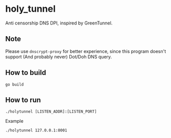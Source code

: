 # holy_tunnel
Anti censorship DNS DPI, inspired by GreenTunnel.


## Note
Please use `dnscrypt-proxy` for better experience, since this program doesn't support (And probably never) Dot/Doh DNS query.


## How to build
```
go build
```


## How to run
```
./holytunnel [LISTEN_ADDR]:[LISTEN_PORT]
```

Example

```
./holytunnel 127.0.0.1:8001
```
